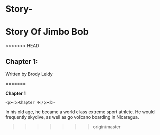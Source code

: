 # Story-
<HTML>
	<HEAD>
		<TITLE>
		Story Time
		</TITLE>
		</HEAD>
<BODY>
   <H1>Story Of Jimbo Bob</H1>
<<<<<<< HEAD
	<H2>Chapter 1:</H2>
	<p>Written by Brody Leidy</p>
=======
	<p><b>Chapter 1</b></P>
	
	
	
	
	
	<p><b>Chapter 4</p><b>
In his old age, he became a world class extreme sport athlete. He would frequently skydive, as well as go volcano boarding in Nicaragua.	
>>>>>>> origin/master
</BODY>
</HTML>